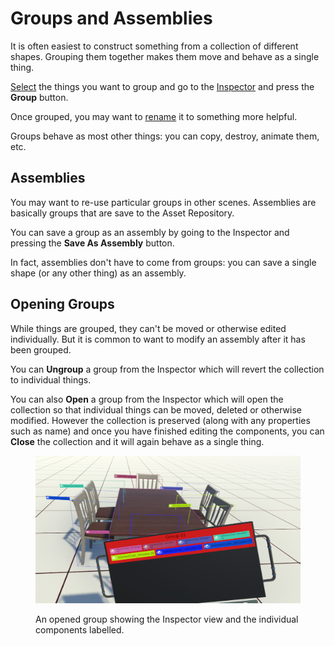 # Groups and Assemblies

It is often easiest to construct something from a collection of different shapes. Grouping them together makes them move and behave as a single thing.

[Select](../core-tools/selector.md) the things you want to group and go to the [Inspector](inspector.md) and press the **Group** button.&#x20;

Once grouped, you may want to [rename](inspector.md#renaming-things) it to something more helpful.

Groups behave as most other things: you can copy, destroy, animate them, etc.

## Assemblies

You may want to re-use particular groups in other scenes. Assemblies are basically groups that are save to the Asset Repository.

You can save a group as an assembly by going to the Inspector and pressing the **Save As Assembly** button.

In fact, assemblies don't have to come from groups: you can save a single shape (or any other thing) as an assembly.

## Opening Groups

While things are grouped, they can't be moved or otherwise edited individually. But it is common to want to modify an assembly after it has been grouped.&#x20;

You can **Ungroup** a group from the Inspector which will revert the collection to individual things.

You can also **Open** a group from the Inspector which will open the collection so that individual things can be moved, deleted or otherwise modified. However the collection is preserved (along with any properties such as name) and once you have finished editing the components, you can **Close** the collection and it will again behave as a single thing.

<figure><img src="../../.gitbook/assets/image.png" alt=""><figcaption><p>An opened group showing the Inspector view and the individual components labelled.</p></figcaption></figure>

